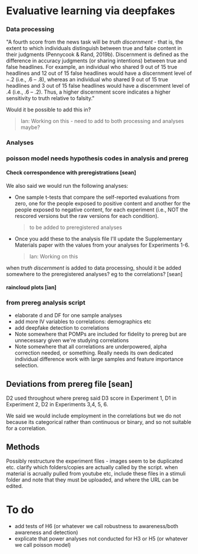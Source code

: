 # Evaluative learning via deepfakes

### Data processing

"A fourth score from the news task will be *truth discernment* - that is, the extent to which individuals distinguish between true and false content in their judgments (Pennycook & Rand, 2019b). Discernment is defined as the difference in accuracy judgments (or sharing intentions) between true and false headlines. For example, an individual who shared 9 out of 15 true headlines and 12 out of 15 false headlines would have a discernment level of −.2 (i.e., .6 – .8), whereas an individual who shared 9 out of 15 true headlines and 3 out of 15 false headlines would have a discernment level of .4 (i.e., .6 – .2). Thus, a higher discernment score indicates a higher sensitivity to truth relative to falsity."  

Would it be possible to add this in?

> Ian: Working on this - need to add to both processing and analyses maybe?



### Analyses

### poisson model needs hypothesis codes in analysis and prereg



#### Check correspondence with preregistrations [sean]

We also said we would run the following analyses: 

- One sample t-tests that compare the self-reported evaluations from zero, one for the people exposed to positive content and another for the people exposed to negative content, for each experiment (i.e., NOT the rescored versions but the raw versions for each condition).

  > to be added to preregistered analyses
  
- Once you add these to the analysis file I'll update the Supplementary Materials paper with the values from your analyses for Experiments 1-6.  

  > Ian: Working on this



when *truth discernment* is added to data processing, should it be added somewhere to the preregistered analyses? eg to the correlations? [sean]



#### raincloud plots [ian]



### from prereg analysis script

- elaborate d and DF for one sample analyses 
- add more IV variables to correlations: demographics etc
- add deepfake detection to correlations
- Note somewhere that POMPs are included for fidelity to prereg but are unnecessary given we're studying correlations
- Note somewhere that all correlations are underpowered, alpha correction needed, or something. Really needs its own dedicated individual difference work with large samples and feature importance selection.



## Deviations from prereg file [sean]

D2 used throughout where prereg said D3 score in Experiment 1, D1 in Experiment 2,  D2 in Experiments 3,4, 5, 6.

We said we would include employment in the correlations but we do not because its categorical rather than continuous or binary, and so not suitable for a correlation. 



## Methods

Possibly restructure the experiment files - images seem to be duplicated etc. clarify which folders/copies are actually called by the script. when material is acrually pulled from youtube etc, include these files in a stimuli folder and note that they must be uploaded, and where the URL can be edited.



# To do

- add tests of H6 (or whatever we call robustness to awareness/both awareness and detection)
- explicate that power analyses not conducted for H3 or H5 (or whatever we call poisson model)



